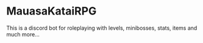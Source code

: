 # MauasaKataiRPG
This is a discord bot for roleplaying with levels, minibosses, stats, items and much more...
